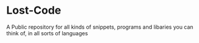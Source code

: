 # Lost-Code
A Public repository for all kinds of snippets, programs and libaries you can think of, in all sorts of languages 
